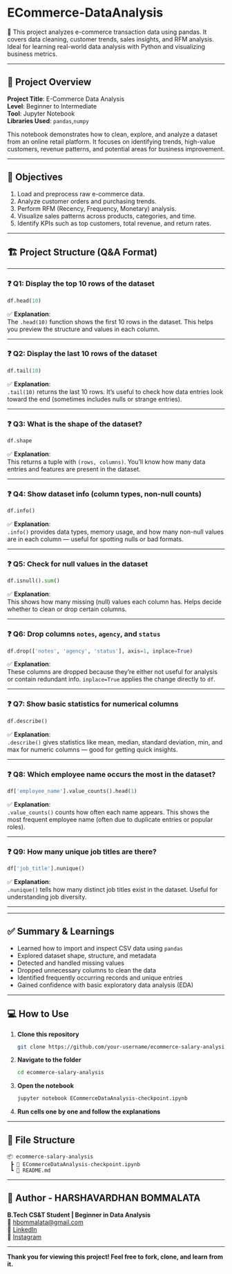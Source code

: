 # ECommerce-DataAnalysis
🛒 This project analyzes e-commerce transaction data using pandas. It covers data cleaning, customer trends, sales insights, and RFM analysis. Ideal for learning real-world data analysis with Python and visualizing business metrics.

---

## 📘 Project Overview

**Project Title**: E-Commerce Data Analysis  
**Level**: Beginner to Intermediate  
**Tool**: Jupyter Notebook  
**Libraries Used**: `pandas`,`numpy`

This notebook demonstrates how to clean, explore, and analyze a dataset from an online retail platform. It focuses on identifying trends, high-value customers, revenue patterns, and potential areas for business improvement.

---

## 🎯 Objectives

1. Load and preprocess raw e-commerce data.
2. Analyze customer orders and purchasing trends.
3. Perform RFM (Recency, Frequency, Monetary) analysis.
4. Visualize sales patterns across products, categories, and time.
5. Identify KPIs such as top customers, total revenue, and return rates.

---

## 🏗️ Project Structure (Q&A Format)

---

### ❓ Q1: Display the top 10 rows of the dataset

```python
df.head(10)
```

✅ **Explanation**:  
The `.head(10)` function shows the first 10 rows in the dataset. This helps you preview the structure and values in each column.

---

### ❓ Q2: Display the last 10 rows of the dataset

```python
df.tail(10)
```

✅ **Explanation**:  
`.tail(10)` returns the last 10 rows. It’s useful to check how data entries look toward the end (sometimes includes nulls or strange entries).

---

### ❓ Q3: What is the shape of the dataset?

```python
df.shape
```

✅ **Explanation**:  
This returns a tuple with `(rows, columns)`. You’ll know how many data entries and features are present in the dataset.

---

### ❓ Q4: Show dataset info (column types, non-null counts)

```python
df.info()
```

✅ **Explanation**:  
`.info()` provides data types, memory usage, and how many non-null values are in each column — useful for spotting nulls or bad formats.

---

### ❓ Q5: Check for null values in the dataset

```python
df.isnull().sum()
```

✅ **Explanation**:  
This shows how many missing (null) values each column has. Helps decide whether to clean or drop certain columns.

---

### ❓ Q6: Drop columns `notes`, `agency`, and `status`

```python
df.drop(['notes', 'agency', 'status'], axis=1, inplace=True)
```

✅ **Explanation**:  
These columns are dropped because they’re either not useful for analysis or contain redundant info. `inplace=True` applies the change directly to `df`.

---

### ❓ Q7: Show basic statistics for numerical columns

```python
df.describe()
```

✅ **Explanation**:  
`.describe()` gives statistics like mean, median, standard deviation, min, and max for numeric columns — good for getting quick insights.

---

### ❓ Q8: Which employee name occurs the most in the dataset?

```python
df['employee_name'].value_counts().head(1)
```

✅ **Explanation**:  
`.value_counts()` counts how often each name appears. This shows the most frequent employee name (often due to duplicate entries or popular roles).

---

### ❓ Q9: How many unique job titles are there?

```python
df['job_title'].nunique()
```

✅ **Explanation**:  
`.nunique()` tells how many distinct job titles exist in the dataset. Useful for understanding job diversity.

---

---

## ✅ Summary & Learnings

- Learned how to import and inspect CSV data using `pandas`
- Explored dataset shape, structure, and metadata
- Detected and handled missing values
- Dropped unnecessary columns to clean the data
- Identified frequently occurring records and unique entries
- Gained confidence with basic exploratory data analysis (EDA)

---

## 💻 How to Use

1. **Clone this repository**
   ```bash
   git clone https://github.com/your-username/ecommerce-salary-analysis.git
   ```

2. **Navigate to the folder**
   ```bash
   cd ecommerce-salary-analysis
   ```

3. **Open the notebook**
   ```bash
   jupyter notebook ECommerceDataAnalysis-checkpoint.ipynb
   ```

4. **Run cells one by one and follow the explanations**

---

## 📂 File Structure

```
📦 ecommerce-salary-analysis
 ┣ 📓 ECommerceDataAnalysis-checkpoint.ipynb
 ┗ 📄 README.md
```

---

## 👤 Author - HARSHAVARDHAN BOMMALATA

**B.Tech CS&T Student | Beginner in Data Analysis**  
📧 hbommalata@gmail.com  
🔗 [LinkedIn](https://www.linkedin.com/in/harshavardhan-bommalata-7bb9442b0/)  
📸 [Instagram](https://www.instagram.com/always_harsha_royal/)

---

**Thank you for viewing this project! Feel free to fork, clone, and learn from it.**
